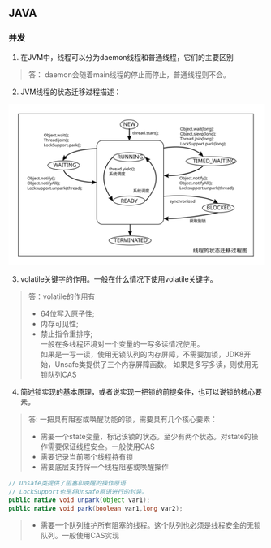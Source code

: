 ## JAVA

### 并发

1. 在JVM中，线程可以分为daemon线程和普通线程，它们的主要区别  
> 答： daemon会随着main线程的停止而停止，普通线程则不会。

2. JVM线程的状态迁移过程描述：
> 

![线程的状态迁移过程描述](./img/thread_state_graph.svg)

3. volatile关键字的作用。一般在什么情况下使用volatile关键字。
> 答：volatile的作用有  
> - 64位写入原子性;
> - 内存可见性;
> - 禁止指令重排序;  
> 一般在多线程环境对一个变量的一写多读情况使用。  
> 如果是一写一读，使用无锁队列的内存屏障，不需要加锁，JDK8开始，Unsafe类提供了三个内存屏障函数。
> 如果是多写多读，则使用无锁队列CAS    

4. 简述锁实现的基本原理，或者说实现一把锁的前提条件，也可以说锁的核心要素。  
> 答: 一把具有阻塞或唤醒功能的锁，需要具有几个核心要素：
> - 需要一个state变量，标记该锁的状态。至少有两个状态。对state的操作需要保证线程安全。一般使用CAS  
> - 需要记录当前哪个线程持有锁  
> - 需要底层支持将一个线程阻塞或唤醒操作  
```java
// Unsafe类提供了阻塞和唤醒的操作原语
// LockSupport也是将Unsafe原语进行的封装。
public native void unpark(Object var1);
public native void park(boolean var1,long var2);
```
> - 需要一个队列维护所有阻塞的线程。这个队列也必须是线程安全的无锁队列。一般使用CAS实现  
